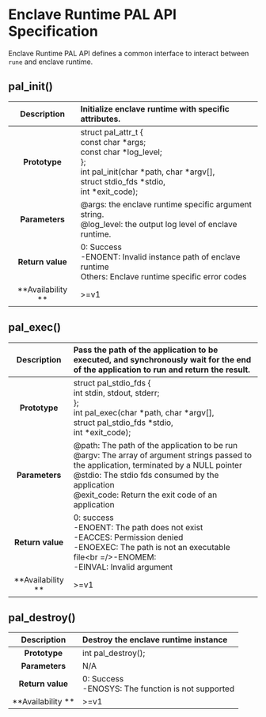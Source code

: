 # Enclave Runtime PAL API Specification
Enclave Runtime PAL API defines a common interface to interact between `rune` and enclave runtime.

## pal_init()
| **Description** | Initialize enclave runtime with specific attributes. |
| :-: | :- |
| **Prototype** | struct pal_attr_t {<br/>      const char \*args;<br/>      const char \*log_level;<br/>};<br/>int pal_init(char \*path, char \*argv[],<br/>             struct stdio_fds \*stdio,<br/>             int \*exit_code); |
| **Parameters** | @args: the enclave runtime specific argument string.<br/>@log_level: the output log level of enclave runtime. |
| **Return value** | 0: Success<br/>-ENOENT: Invalid instance path of enclave runtime<br/>Others: Enclave runtime specific error codes |
| **Availability **| >=v1 |

## pal_exec()
| **Description** | Pass the path of the application to be executed, and synchronously wait for the end of the application to run and return the result. |
| :-: | :- |
| **Prototype** | struct pal_stdio_fds {<br/>      int stdin, stdout, stderr;<br />};<br/>int pal_exec(char \*path, char \*argv[],<br/>             struct pal_stdio_fds \*stdio,<br/>             int \*exit_code); |
| **Parameters** | @path: The path of the application to be run<br/>@argv: The array of argument strings passed to the application, terminated by a NULL pointer<br/>@stdio: The stdio fds consumed by the application<br/>@exit_code: Return the exit code of an application |
| **Return value** | 0: success<br/>-ENOENT: The path does not exist<br/>-EACCES: Permission denied<br />-ENOEXEC: The path is not an executable file<br =/>-ENOMEM: <br />-EINVAL: Invalid argument |
| **Availability **| >=v1 |

## pal_destroy()
| **Description** | Destroy the enclave runtime instance |
| :-: | :- |
| **Prototype** | int pal_destroy(); |
| **Parameters** | N/A |
| **Return value** | 0: Success<br/>-ENOSYS: The function is not supported |
| **Availability **| >=v1 |
